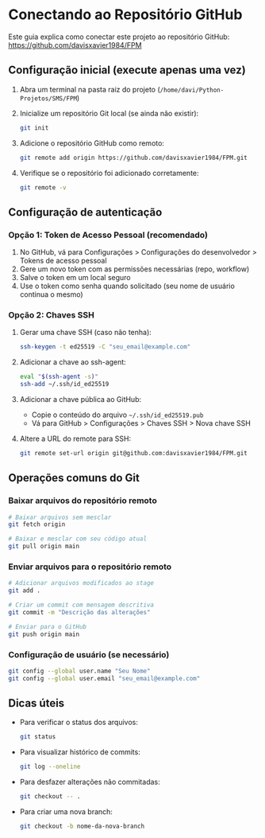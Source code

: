 # Conectando ao Repositório GitHub

Este guia explica como conectar este projeto ao repositório GitHub: https://github.com/davisxavier1984/FPM

## Configuração inicial (execute apenas uma vez)

1. Abra um terminal na pasta raiz do projeto (`/home/davi/Python-Projetos/SMS/FPM`)

2. Inicialize um repositório Git local (se ainda não existir):
   ```bash
   git init
   ```

3. Adicione o repositório GitHub como remoto:
   ```bash
   git remote add origin https://github.com/davisxavier1984/FPM.git
   ```

4. Verifique se o repositório foi adicionado corretamente:
   ```bash
   git remote -v
   ```

## Configuração de autenticação

### Opção 1: Token de Acesso Pessoal (recomendado)

1. No GitHub, vá para Configurações > Configurações do desenvolvedor > Tokens de acesso pessoal
2. Gere um novo token com as permissões necessárias (repo, workflow)
3. Salve o token em um local seguro
4. Use o token como senha quando solicitado (seu nome de usuário continua o mesmo)

### Opção 2: Chaves SSH

1. Gerar uma chave SSH (caso não tenha):
   ```bash
   ssh-keygen -t ed25519 -C "seu_email@example.com"
   ```

2. Adicionar a chave ao ssh-agent:
   ```bash
   eval "$(ssh-agent -s)"
   ssh-add ~/.ssh/id_ed25519
   ```

3. Adicionar a chave pública ao GitHub:
   - Copie o conteúdo do arquivo `~/.ssh/id_ed25519.pub`
   - Vá para GitHub > Configurações > Chaves SSH > Nova chave SSH

4. Altere a URL do remote para SSH:
   ```bash
   git remote set-url origin git@github.com:davisxavier1984/FPM.git
   ```

## Operações comuns do Git

### Baixar arquivos do repositório remoto

```bash
# Baixar arquivos sem mesclar
git fetch origin

# Baixar e mesclar com seu código atual
git pull origin main
```

### Enviar arquivos para o repositório remoto

```bash
# Adicionar arquivos modificados ao stage
git add .

# Criar um commit com mensagem descritiva
git commit -m "Descrição das alterações"

# Enviar para o GitHub
git push origin main
```

### Configuração de usuário (se necessário)

```bash
git config --global user.name "Seu Nome"
git config --global user.email "seu_email@example.com"
```

## Dicas úteis

- Para verificar o status dos arquivos:
  ```bash
  git status
  ```

- Para visualizar histórico de commits:
  ```bash
  git log --oneline
  ```

- Para desfazer alterações não commitadas:
  ```bash
  git checkout -- .
  ```

- Para criar uma nova branch:
  ```bash
  git checkout -b nome-da-nova-branch
  ```
